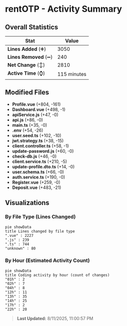 # rentOTP - Activity Summary 

## Overall Statistics

| Stat                   | Value                                                             |
| ---------------------- | ----------------------------------------------------------------- |
| **Lines Added** (➕)   | 3050                                          |
| **Lines Removed** (➖) | 240                                        |
| **Net Change** (↕)    | 2810                |
| **Active Time** (⌚)   | 115 minutes |


## Modified Files
- **Profile.vue** (+804, -161)
- **Dashboard.vue** (+498, -1)
- **apiService.js** (+47, -0)
- **api.js** (+86, -0)
- **main.ts** (+35, -0)
- **.env** (+54, -26)
- **user.seed.ts** (+102, -10)
- **jwt.strategy.ts** (+38, -15)
- **client.controller.ts** (+58, -1)
- **update-password.js** (+60, -0)
- **check-db.js** (+46, -0)
- **client.service.ts** (+210, -5)
- **update-profile.dto.ts** (+14, -0)
- **user.schema.ts** (+66, -0)
- **auth.service.ts** (+190, -0)
- **Register.vue** (+259, -0)
- **Deposit.vue** (+483, -21)

## Visualizations

### By File Type (Lines Changed)

```mermaid
pie showData
title Lines changed by file type
".vue" : 2227
".js" : 239
".ts" : 744
"unknown" : 80
```

### By Hour (Estimated Activity Count)

```mermaid
pie showData
title Coding activity by hour (count of changes)
"01h" : 2
"02h" : 7
"04h" : 8
"12h" : 11
"13h" : 35
"14h" : 25
"17h" : 2
"22h" : 20
```


> **Last Updated:** 8/11/2025, 11:00:57 PM